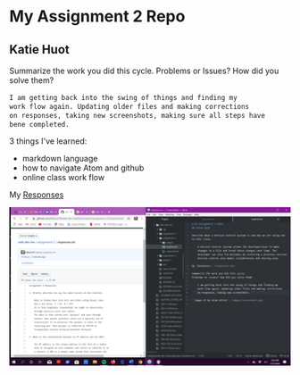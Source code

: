 # My Assignment 2 Repo
## Katie Huot

Summarize the work you did this cycle.
Problems or Issues? How did you solve them?

    I am getting back into the swing of things and finding my
    work flow again. Updating older files and making corrections
    on responses, taking new screenshots, making sure all steps have
    bene completed.

3 things I've learned:

* markdown language
* how to navigate Atom and github
* online class work flow

My [Responses](./responses.txt)

![Image of My Atom Editor](./images/screenshot-A2.png)
